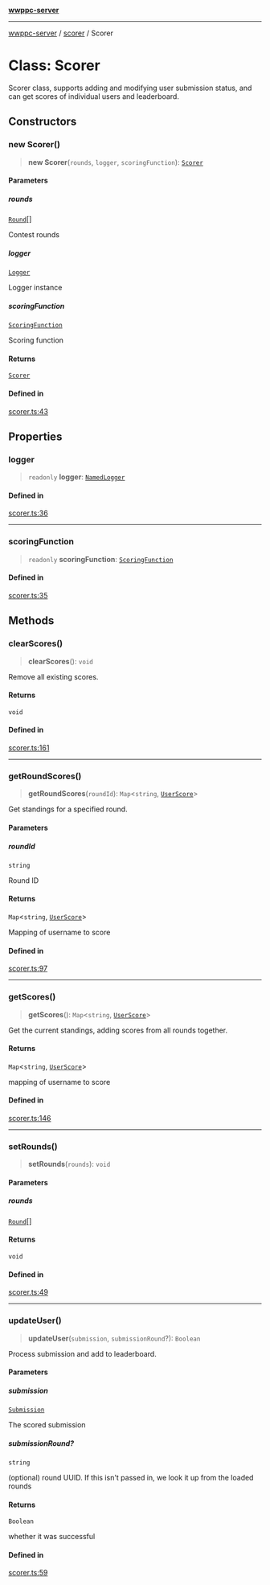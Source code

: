[**wwppc-server**](../../README.md)

***

[wwppc-server](../../modules.md) / [scorer](../README.md) / Scorer

# Class: Scorer

Scorer class, supports adding and modifying user submission status, and can get scores of individual users and leaderboard.

## Constructors

### new Scorer()

> **new Scorer**(`rounds`, `logger`, `scoringFunction`): [`Scorer`](Scorer.md)

#### Parameters

##### rounds

[`Round`](../../database/type-aliases/Round.md)[]

Contest rounds

##### logger

[`Logger`](../../log/classes/Logger.md)

Logger instance

##### scoringFunction

[`ScoringFunction`](../type-aliases/ScoringFunction.md)

Scoring function

#### Returns

[`Scorer`](Scorer.md)

#### Defined in

[scorer.ts:43](https://github.com/WWPPC/WWPPC-server/blob/ee3abdd1c71a13a423c7eb75f79ad6723d0eebfc/src/scorer.ts#L43)

## Properties

### logger

> `readonly` **logger**: [`NamedLogger`](../../log/classes/NamedLogger.md)

#### Defined in

[scorer.ts:36](https://github.com/WWPPC/WWPPC-server/blob/ee3abdd1c71a13a423c7eb75f79ad6723d0eebfc/src/scorer.ts#L36)

***

### scoringFunction

> `readonly` **scoringFunction**: [`ScoringFunction`](../type-aliases/ScoringFunction.md)

#### Defined in

[scorer.ts:35](https://github.com/WWPPC/WWPPC-server/blob/ee3abdd1c71a13a423c7eb75f79ad6723d0eebfc/src/scorer.ts#L35)

## Methods

### clearScores()

> **clearScores**(): `void`

Remove all existing scores.

#### Returns

`void`

#### Defined in

[scorer.ts:161](https://github.com/WWPPC/WWPPC-server/blob/ee3abdd1c71a13a423c7eb75f79ad6723d0eebfc/src/scorer.ts#L161)

***

### getRoundScores()

> **getRoundScores**(`roundId`): `Map`\<`string`, [`UserScore`](../type-aliases/UserScore.md)\>

Get standings for a specified round.

#### Parameters

##### roundId

`string`

Round ID

#### Returns

`Map`\<`string`, [`UserScore`](../type-aliases/UserScore.md)\>

Mapping of username to score

#### Defined in

[scorer.ts:97](https://github.com/WWPPC/WWPPC-server/blob/ee3abdd1c71a13a423c7eb75f79ad6723d0eebfc/src/scorer.ts#L97)

***

### getScores()

> **getScores**(): `Map`\<`string`, [`UserScore`](../type-aliases/UserScore.md)\>

Get the current standings, adding scores from all rounds together.

#### Returns

`Map`\<`string`, [`UserScore`](../type-aliases/UserScore.md)\>

mapping of username to score

#### Defined in

[scorer.ts:146](https://github.com/WWPPC/WWPPC-server/blob/ee3abdd1c71a13a423c7eb75f79ad6723d0eebfc/src/scorer.ts#L146)

***

### setRounds()

> **setRounds**(`rounds`): `void`

#### Parameters

##### rounds

[`Round`](../../database/type-aliases/Round.md)[]

#### Returns

`void`

#### Defined in

[scorer.ts:49](https://github.com/WWPPC/WWPPC-server/blob/ee3abdd1c71a13a423c7eb75f79ad6723d0eebfc/src/scorer.ts#L49)

***

### updateUser()

> **updateUser**(`submission`, `submissionRound`?): `Boolean`

Process submission and add to leaderboard.

#### Parameters

##### submission

[`Submission`](../../database/type-aliases/Submission.md)

The scored submission

##### submissionRound?

`string`

(optional) round UUID. If this isn't passed in, we look it up from the loaded rounds

#### Returns

`Boolean`

whether it was successful

#### Defined in

[scorer.ts:59](https://github.com/WWPPC/WWPPC-server/blob/ee3abdd1c71a13a423c7eb75f79ad6723d0eebfc/src/scorer.ts#L59)
